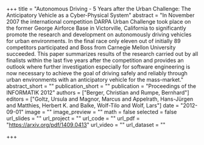 +++
title = "Autonomous Driving - 5 Years after the Urban Challenge: The Anticipatory Vehicle as a Cyber-Physical System"
abstract = "In November 2007 the international competition DARPA Urban Challenge took place on the former George Airforce Base in Victorville, California to significantly promote the research and development on autonomously driving vehicles for urban environments. In the final race only eleven out of initially 89 competitors participated and Boss from Carnegie Mellon University succeeded. This paper summarizes results of the research carried out by all finalists within the last five years after the competition and provides an outlook where further investigation especially for software engineering is now necessary to achieve the goal of driving safely and reliably through urban environments with an anticipatory vehicle for the mass-market."
abstract_short = ""
publication_short = ""
publication = "Proceedings of the INFORMATIK 2012"
authors = ["Berger, Christian and Rumpe, Bernhard"]
editors = ["Goltz, Ursula and Magnor, Marcus and Appelrath, Hans-Jürgen and Matthies, Herbert K. and Balke, Wolf-Tilo and Wolf, Lars"]
date = "2012-09-01"
image = ""
image_preview = ""
math = false
selected = false
url_slides = ""
url_project = ""
url_code = ""
url_pdf = "https://arxiv.org/pdf/1409.0413"
url_video = ""
url_dataset = ""

+++
